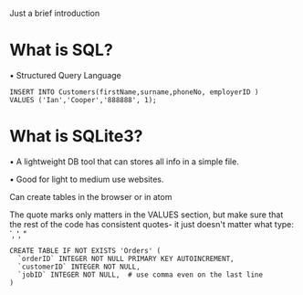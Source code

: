 Just a brief introduction

# What is SQL?

• Structured Query Language
```
INSERT INTO Customers(firstName,surname,phoneNo, employerID )
VALUES ('Ian','Cooper','888888', 1);
```

# What is SQLite3?

• A lightweight DB tool that can stores all info in a simple file.

• Good for light to medium use websites. 

Can create tables in the browser or in atom

The quote marks only matters in the VALUES section, but make sure that the rest of the code has consistent quotes- it just doesn't matter what type: `, ', "

```
CREATE TABLE IF NOT EXISTS 'Orders' (
  `orderID` INTEGER NOT NULL PRIMARY KEY AUTOINCREMENT,
  `customerID` INTEGER NOT NULL,
  `jobID` INTEGER NOT NULL,  # use comma even on the last line
)
```

